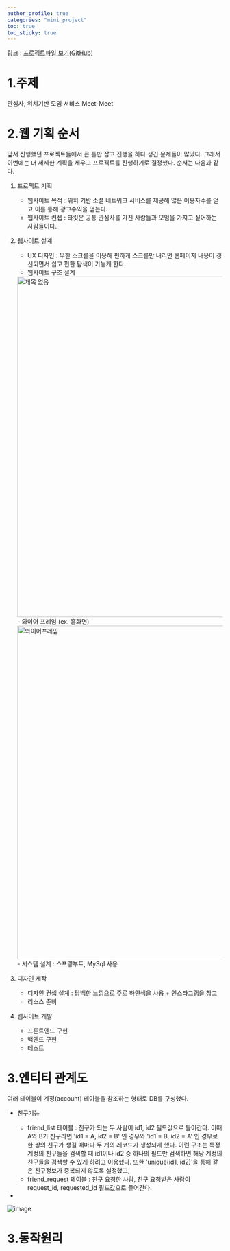 ```yaml
---
author_profile: true
categories: "mini_project"
toc: true
toc_sticky: true
---
```


링크 : [프로젝트파일 보기(GitHub)](https://github.com/dcafplz/MeetMeet)

# 1.주제
관심사, 위치기반 모임 서비스 Meet-Meet

# 2.웹 기획 순서
앞서 진행했던 프로젝트들에서 큰 틀만 잡고 진행을 하다 생긴 문제들이 많았다. 그래서 이번에는 더 세세한 계획을 세우고 프로젝트를 진행하기로 결정했다. 순서는 다음과 같다.                

1. 프로젝트 기획
	- 웹사이트 목적 : 위치 기반 소셜 네트워크 서비스를 제공해 많은 이용자수를 얻고 이를 통해 광고수익을 얻는다.
	- 웹사이트 컨셉 : 타킷은 공통 관심사를 가진 사람들과 모임을 가지고 싶어하는 사람들이다.

2. 웹사이트 설계
	- UX 디자인 : 무한 스크롤을 이용해 편하게 스크롤만 내리면 웹페이지 내용이 갱신되면서 쉽고 편한 탐색이 가능케 한다.
	- 웹사이트 구조 설계               
	<img width="794" alt="제목 없음" src="https://user-images.githubusercontent.com/96512568/180448799-2b253859-0f99-47bc-aa67-7bb47602a93b.png">
	- 와이어 프레임 (ex. 홈화면)               
	<img width="778" alt="와이어프레임" src="https://user-images.githubusercontent.com/96512568/180448864-d7326943-0477-4cda-8b7f-3d7deea89570.png">
	- 시스템 설계 : 스프링부트, MySql 사용

3. 디자인 제작
	- 디자인 컨셉 설계 : 담백한 느낌으로 주로 하얀색을 사용 + 인스타그램을 참고
	- 리소스 준비

4. 웹사이트 개발
	- 프론트엔드 구현
	- 백엔드 구현
	- 테스트

# 3.엔티티 관계도   
여러 테이블이 계정(account) 테이블을 참조하는 형태로 DB를 구성했다.            
- 친구기능
	- friend_list 테이블 : 친구가 되는 두 사람이 id1, id2 필드값으로 들어간다. 이때 A와 B가 친구라면 'id1 = A, id2 = B' 인 경우와 'id1 = B, id2 = A' 인 경우로 한 쌍의 친구가 생길 때마다 두 개의 레코드가 생성되게 했다. 이런 구조는 특정 계정의 친구들을 검색할 때 id1이나 id2 중 하나의 필드만 검색하면 해당 계정의 친구들을 검색할 수 있게 하려고 이용했다. 또한 'unique(id1, id2)'을 통해 같은 친구정보가 중복되지 않도록 설정했고, 
	- friend_request 테이블 : 친구 요청한 사람, 친구 요청받은 사람이 request_id, requested_id 필드값으로 들어간다.

- 

![image](https://user-images.githubusercontent.com/96512568/180446713-36bd887d-ca02-456a-9856-c2b555ca0703.png)




# 3.동작원리

